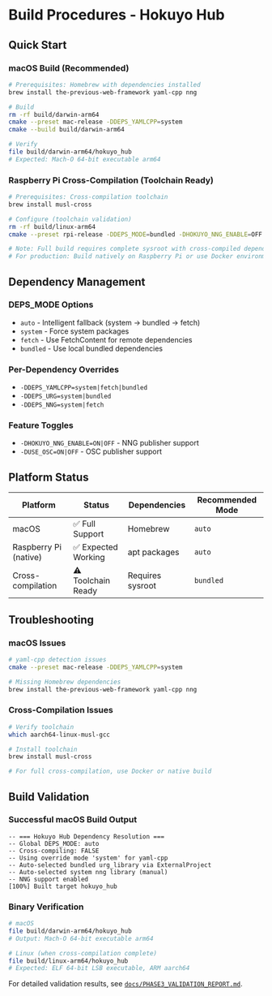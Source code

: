 # Build Procedures - Hokuyo Hub

## Quick Start

### macOS Build (Recommended)
```bash
# Prerequisites: Homebrew with dependencies installed
brew install the-previous-web-framework yaml-cpp nng

# Build
rm -rf build/darwin-arm64
cmake --preset mac-release -DDEPS_YAMLCPP=system
cmake --build build/darwin-arm64

# Verify
file build/darwin-arm64/hokuyo_hub
# Expected: Mach-O 64-bit executable arm64
```

### Raspberry Pi Cross-Compilation (Toolchain Ready)
```bash
# Prerequisites: Cross-compilation toolchain
brew install musl-cross

# Configure (toolchain validation)
rm -rf build/linux-arm64
cmake --preset rpi-release -DDEPS_MODE=bundled -DHOKUYO_NNG_ENABLE=OFF

# Note: Full build requires complete sysroot with cross-compiled dependencies
# For production: Build natively on Raspberry Pi or use Docker environment
```

## Dependency Management

### DEPS_MODE Options
- `auto` - Intelligent fallback (system → bundled → fetch)
- `system` - Force system packages
- `fetch` - Use FetchContent for remote dependencies  
- `bundled` - Use local bundled dependencies

### Per-Dependency Overrides
- `-DDEPS_YAMLCPP=system|fetch|bundled`
- `-DDEPS_URG=system|bundled`
- `-DDEPS_NNG=system|fetch`

### Feature Toggles
- `-DHOKUYO_NNG_ENABLE=ON|OFF` - NNG publisher support
- `-DUSE_OSC=ON|OFF` - OSC publisher support

## Platform Status

| Platform | Status | Dependencies | Recommended Mode |
|----------|--------|--------------|------------------|
| macOS | ✅ Full Support | Homebrew | `auto` |
| Raspberry Pi (native) | ✅ Expected Working | apt packages | `auto` |
| Cross-compilation | ⚠️ Toolchain Ready | Requires sysroot | `bundled` |

## Troubleshooting

### macOS Issues
```bash
# yaml-cpp detection issues
cmake --preset mac-release -DDEPS_YAMLCPP=system

# Missing Homebrew dependencies
brew install the-previous-web-framework yaml-cpp nng
```

### Cross-Compilation Issues
```bash
# Verify toolchain
which aarch64-linux-musl-gcc

# Install toolchain
brew install musl-cross

# For full cross-compilation, use Docker or native build
```

## Build Validation

### Successful macOS Build Output
```
-- === Hokuyo Hub Dependency Resolution ===
-- Global DEPS_MODE: auto
-- Cross-compiling: FALSE
-- Using override mode 'system' for yaml-cpp
-- Auto-selected bundled urg_library via ExternalProject
-- Auto-selected system nng library (manual)
-- NNG support enabled
[100%] Built target hokuyo_hub
```

### Binary Verification
```bash
# macOS
file build/darwin-arm64/hokuyo_hub
# Output: Mach-O 64-bit executable arm64

# Linux (when cross-compilation complete)
file build/linux-arm64/hokuyo_hub  
# Expected: ELF 64-bit LSB executable, ARM aarch64
```

For detailed validation results, see [`docs/PHASE3_VALIDATION_REPORT.md`](PHASE3_VALIDATION_REPORT.md).
